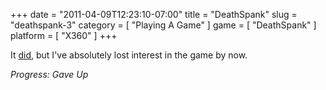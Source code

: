 +++
date = "2011-04-09T12:23:10-07:00"
title = "DeathSpank"
slug = "deathspank-3"
category = [ "Playing A Game" ]
game = [ "DeathSpank" ]
platform = [ "X360" ]
+++

It <a href="http://store.steampowered.com/app/18040/">did</a>, but I've absolutely lost interest in the game by now.

<i>Progress: Gave Up</i>